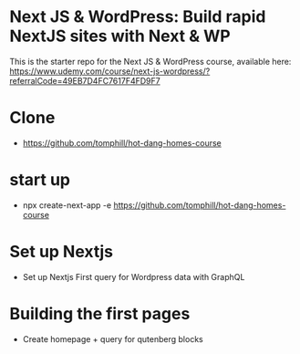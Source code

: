 # Next JS & WordPress: Build rapid NextJS sites with Next & WP

This is the starter repo for the Next JS & WordPress course, available here:
https://www.udemy.com/course/next-js-wordpress/?referralCode=49EB7D4FC7617F4FD9F7

# Clone

- https://github.com/tomphill/hot-dang-homes-course

# start up

- npx create-next-app -e https://github.com/tomphill/hot-dang-homes-course

# Set up Nextjs

- Set up Nextjs First query for Wordpress data with GraphQL

# Building the first pages

- Create homepage + query for qutenberg blocks
